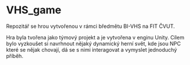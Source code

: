 # VHS_game
Repozitář se hrou vytvořenou v rámci bředmětu BI-VHS na FIT ČVUT. 

Hra byla tvořena jako týmový projekt a je vytvořena v enginu Unity. Cílem bylo vyzkoušet si navrhnout nějaký dynamický herní svět, kde jsou NPC které se nějak chovají, dá se s nimi interagovat a 
vymyslet jednoduchý příběh.

